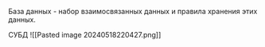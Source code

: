 База данных - набор взаимосвязанных данных и правила хранения этих данных.

СУБД
![[Pasted image 20240518220427.png]]
